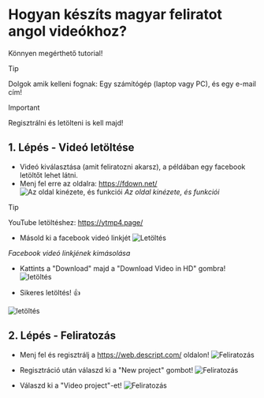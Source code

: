 # Hogyan készíts magyar feliratot angol videókhoz?
Könnyen megérthető tutorial!

> [!TIP]
> Dolgok amik kelleni fognak: Egy számítógép (laptop vagy PC), és egy e-mail cím!

> [!IMPORTANT]
> Regisztrálni és letölteni is kell majd!

## 1. Lépés - Videó letöltése
- Videó kiválasztása (amit feliratozni akarsz), a példában egy facebook letöltőt lehet látni.
- Menj fel erre az oldalra: https://fdown.net/
![Az oldal kinézete, és funkciói](https://i.imgur.com/uClDrpX.png)
*Az oldal kinézete, és funkciói*

> [!TIP]
> YouTube letöltéshez: https://ytmp4.page/

- Másold ki a facebook videó linkjét
![Letöltés](https://i.imgur.com/a5eyWV9.png)


*Facebook videó linkjének kimásolása*

- Kattints a "Download" majd a "Download Video in HD" gombra!
![letöltés](https://i.imgur.com/tGWi2wL.png)

- Sikeres letöltés! :+1:


![letöltés](https://i.imgur.com/92SfRwG.png)

## 2. Lépés - Feliratozás
- Menj fel és regisztrálj a https://web.descript.com/ oldalon! 
![Feliratozás](https://i.imgur.com/ivR8e6i.png)

- Regisztráció után válaszd ki a "New project" gombot!
![Feliratozás](https://i.imgur.com/G7PrCyS.png)

- Válaszd ki a "Video project"-et!
![Feliratozás](https://i.imgur.com/S3zEjZ8.png)

